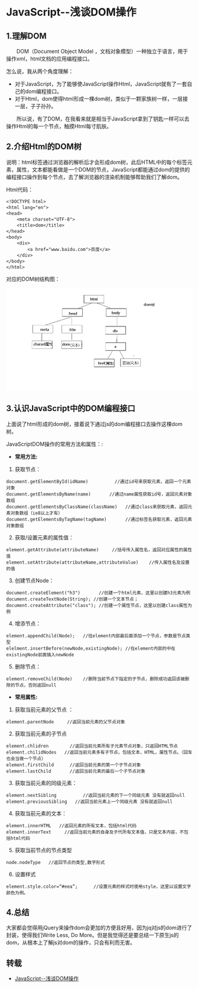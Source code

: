 # JavaScript--浅谈DOM操作

## 1.理解DOM

　　DOM（Document Object Model ，文档对象模型）一种独立于语言，用于操作xml，html文档的应用编程接口。

怎么说，我从两个角度理解：

- 对于JavaScript，为了能够使JavaScript操作Html，JavaScript就有了一套自己的dom编程接口。
- 对于Html，dom使得html形成一棵dom树，类似于一颗家族树一样，一层接一层，子子孙孙。

　　所以说，有了DOM，在我看来就是相当于JavaScript拿到了钥匙一样可以去操作Html的每一个节点，触摸Html每寸肌肤。

## 2.介绍Html的DOM树

说明：html标签通过浏览器的解析后才会形成dom树，此后HTML中的每个标签元素，属性，文本都能看做是一个DOM的节点，JavaScript都能通过dom的提供的编程接口操作到每个节点，去了解浏览器的渲染机制能够帮助我们了解dom。

Html代码：

```
<!DOCTYPE html>
<html lang="en">
<head>
    <meta charset="UTF-8">
    <title>dom</title>
</head>
<body>
    <div>
        <a href="www.baidu.com">百度</a>
    </div>
</body>
</html>
```

对应的DOM树结构图：

![img](assets/dom_tree.png)

## 3.认识JavaScript中的DOM编程接口

上面说了html形成的dom树，接着说下通过js的dom编程接口去操作这棵dom树。

JavaScriptDOM操作的常用方法和属性：:

- **常用方法:**

1) 获取节点：

```
document.getElementById(idName)          //通过id号来获取元素，返回一个元素对象
document.getElementsByName(name)       //通过name属性获取id号，返回元素对象数组
document.getElementsByClassName(className)   //通过class来获取元素，返回元素对象数组（ie8以上才有）
document.getElementsByTagName(tagName)       //通过标签名获取元素，返回元素对象数组
```

2) 获取/设置元素的属性值：

```
element.getAttribute(attributeName)     //括号传入属性名，返回对应属性的属性值
element.setAttribute(attributeName,attributeValue)    //传入属性名及设置的值
```

3) 创建节点Node：

```
document.createElement("h3")       //创建一个html元素，这里以创建h3元素为例
document.createTextNode(String); //创建一个文本节点；
document.createAttribute("class"); //创建一个属性节点，这里以创建class属性为例
```

4) 增添节点：

```
element.appendChild(Node);   //往element内部最后面添加一个节点，参数是节点类型
elelment.insertBefore(newNode,existingNode); //在element内部的中在existingNode前面插入newNode
```

5) 删除节点：

```
element.removeChild(Node)    //删除当前节点下指定的子节点，删除成功返回该被删除的节点，否则返回null
```

- **常用属性:**

1) 获取当前元素的父节点 ：

```
element.parentNode     //返回当前元素的父节点对象
```

2) 获取当前元素的子节点

```
element.chlidren        //返回当前元素所有子元素节点对象，只返回HTML节点
element.chilidNodes   //返回当前元素多有子节点，包括文本，HTML，属性节点。（回车也会当做一个节点）
element.firstChild      //返回当前元素的第一个子节点对象
element.lastChild       //返回当前元素的最后一个子节点对象
```

3) 获取当前元素的同级元素：

```
element.nextSibling          //返回当前元素的下一个同级元素 没有就返回null
element.previousSibling   //返回当前元素上一个同级元素 没有就返回null
```

4) 获取当前元素的文本：

```
element.innerHTML   //返回元素的所有文本，包括html代码
element.innerText     //返回当前元素的自身及子代所有文本值，只是文本内容，不包括html代码
```

5) 获取当前节点的节点类型

```
node.nodeType   //返回节点的类型,数字形式
```

6) 设置样式

```
element.style.color=“#eea”;      //设置元素的样式时使用style，这里以设置文字颜色为例。
```

## 4.总结

大家都会觉得用jQuery来操作dom会更加的方便且好用，因为jq对js的dom进行了封装，使得我们Write Less, Do More。但是我觉得还是要总结一下原生js的dom，从根本上了解js对dom的操作，只会有利而无害。

## 转载

- [JavaScript--浅谈DOM操作](https://www.cnblogs.com/Ry-yuan/p/6918155.html)